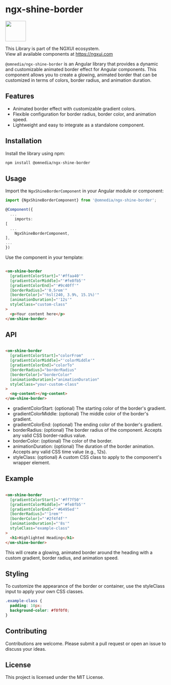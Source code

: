 # ngx-shine-border

<a href="https://ngxui.com" target="_blank" style="display: flex;gap: .5rem;align-items: center;cursor: pointer; padding: 0 0 0 0; height: fit-content;">
  <img src="https://ngxui.com/assets/img/ngxui-logo.png" style="width: 64px;height: 64px;">
</a>

This Library is part of the NGXUI ecosystem. <br>
View all available components at https://ngxui.com

`@omnedia/ngx-shine-border` is an Angular library that provides a dynamic and customizable animated border effect for Angular components. This component allows you to create a glowing, animated border that can be customized in terms of colors, border radius, and animation duration.

## Features

- Animated border effect with customizable gradient colors.
- Flexible configuration for border radius, border color, and animation speed.
- Lightweight and easy to integrate as a standalone component.

## Installation

Install the library using npm:

```bash
npm install @omnedia/ngx-shine-border
```

## Usage

Import the `NgxShineBorderComponent` in your Angular module or component:

```typescript
import {NgxShineBorderComponent} from '@omnedia/ngx-shine-border';

@Component({
  ...
    imports:
[
  ...
    NgxShineBorderComponent,
],
...
})
```

Use the component in your template:

```html

<om-shine-border
  [gradientColorStart]="'#ffaa40'"
  [gradientColorMiddle]="'#fe8fb5'"
  [gradientColorEnd]="'#9c40ff'"
  [borderRadius]="'0.5rem'"
  [borderColor]="'hsl(240, 3.9%, 15.1%)'"
  [animationDuration]="'12s'"
  styleClass="custom-class"
>
  <p>Your content here</p>
</om-shine-border>
```

## API

```html

<om-shine-border
  [gradientColorStart]="colorFrom"
  [gradientColorMiddle]="'colorMiddle'"
  [gradientColorEnd]="colorTo"
  [borderRadius]="borderRadius"
  [borderColor]="borderColor"
  [animationDuration]="animationDuration"
  styleClass="your-custom-class"
>
  <ng-content></ng-content>
</om-shine-border>
```

- gradientColorStart: (optional) The starting color of the border's gradient.
- gradientColorMiddle: (optional) The middle color of the border's gradient.
- gradientColorEnd: (optional) The ending color of the border's gradient.
- borderRadius: (optional) The border radius of the component. Accepts any valid CSS border-radius value.
- borderColor: (optional) The color of the border.
- animationDuration: (optional) The duration of the border animation. Accepts any valid CSS time value (e.g., 12s).
- styleClass: (optional) A custom CSS class to apply to the component's wrapper element.

## Example

```html

<om-shine-border
  [gradientColorStart]="'#ff7f50'"
  [gradientColorMiddle]="'#fe8fb5'"
  [gradientColorEnd]="'#6495ed'"
  [borderRadius]="'1rem'"
  [borderColor]="'#2f4f4f'"
  [animationDuration]="'8s'"
  styleClass="example-class"
>
  <h1>Highlighted Heading</h1>
</om-shine-border>
```

This will create a glowing, animated border around the heading with a custom gradient, border radius, and animation speed.

## Styling

To customize the appearance of the border or container, use the styleClass input to apply your own CSS classes.

```css
.example-class {
  padding: 10px;
  background-color: #f0f0f0;
}
```

## Contributing

Contributions are welcome. Please submit a pull request or open an issue to discuss your ideas.

## License

This project is licensed under the MIT License.
